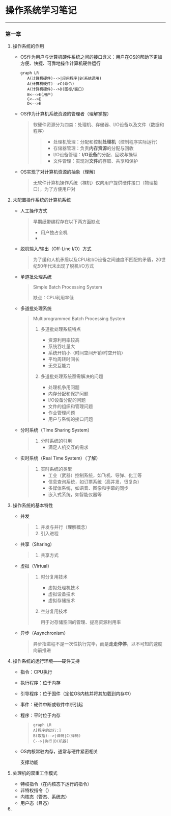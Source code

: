 #  操作系统学习笔记

---

### 第一章

1. 操作系统的作用

   - OS作为用户与计算机硬件系统之间的接口含义：用户在OS的帮助下更加方便、快捷、可靠地操作计算机硬件运行

     > 

     ```mermaid
     graph LR
     	A(计算机硬件)-->|应用程序|B(系统调用)
     	A(计算机硬件)-->C(命令)
     	A(计算机硬件)-->D(图标/窗口)
     	B<-->E(用户)
     	C<-->E
     	D<-->E
     ```

   - OS作为计算机系统资源的管理者（理解掌握）

     > 软硬件资源分为四类：处理机、存储器、I/O设备以及文件（数据和程序）
     >
     > > - 处理机管理：分配和控制**处理机**（控制程序实际运行）
     > > - 存储器管理：负责**内存资源**的分配与回收
     > > - I/O设备管理：**I/O设备**的分配、回收与操纵
     > > - 文件管理：实现对**文件**的存取、共享和保护

   - OS实现了对计算机资源的抽象（理解）

     > 无软件计算机操作系统（裸机）仅向用户提供硬件接口（物理接口），为了方便用户对

2. 未配置操作系统的计算机系统

   - 人工操作方式

     > 早期纸带编程存在以下两方面缺点
     >
     > - 用户独占全机
     > - 

   - 脱机输入/输出（Off-Line I/O）方式

     > 为了缓和人机矛盾以及CPU和I/O设备之间速度不匹配的矛盾，20世纪50年代末出现了脱机I/O方式

   - 单道批处理系统

     > Simple Batch Processing System
     >
     > 缺点：CPU利用率低

   - 多道批处理系统

     > Multiprogrammed Batch Processing System
     >
     > 1. 多道批处理系统特点
     >    - 资源利用率较高
     >    - 系统吞吐量大
     >    - 系统开销小（时间空间开销/时空开销）
     >    - 平均周转时间长
     >    - 无交互能力
     >
     > 2. 多道批处理系统亟需解决的问题
     >    - 处理机争用问题
     >    - 内存分配和保护问题
     >    - I/O设备分配的问题
     >    - 文件的组织和管理问题
     >    - 作业管理问题
     >    - 用户与系统的接口问题

   - 分时系统（Time Sharing System）

     > 1. 分时系统的引用
     >    - 满足人机交互的需求

   - 实时系统（Real Time System）（了解）

     > 1. 实时系统的类型
     >    - 工业（武器）控制系统，如飞机、导弹、化工等
     >    - 信息查询系统，如订票系统（高并发，很复杂）
     >    - 多媒体系统，如语音、图像和字幕的同步
     >    - 嵌入式系统，如智能仪器等

3. 操作系统的基本特性

   - 并发

     > 1. 并发与并行（理解概念）
     > 2. 引入进程

   - 共享（Sharing）

     > 1. 共享方式

   - 虚拟（Virtual）

     > 1. 时分复用技术
     >
     >    - 虚拟处理机技术
     >    - 虚拟设备技术
     >    - 虚拟存储技术
     >
     > 2. 空分复用技术
     >
     >    用于对存储空间的管理、提高资源利用率

   - 异步（Asynchronism）

     > 异步指进程不是一次性执行完毕，而是**走走停停**，以不可知的速度向前推进

4. 操作系统的运行环境——硬件支持

   - 指令：CPU执行

   - 执行程序：位于内存

   - 引导程序：位于固件（定位OS内核并将其加载到内存中）

   - 事件：硬件中断或软件中断引起

   - 程序：平时位于内存

     > ```mermaid
     > graph LR
     > A[程序的运行:]
     > B(取指)-->|译码|C(译码)
     > C-->|执行|D(机器)
     > ```

   - OS内核常驻内存，通常与硬件紧密相关

     支撑功能

5. 处理机的双重工作模式

   - 特权指令（在内核态下运行的指令）
   - 非特权指令（）
   - 内核态（管态、系统态）
   - 用户态（目态）

6. 
